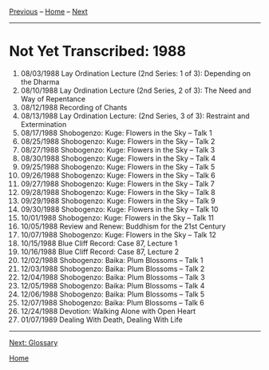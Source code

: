 <a name="0"></a>
[Previous](unfinished-1987-2#0) – 
[Home](index#1988) – 
[Next](glossary#0)

---
# Not Yet Transcribed: 1988

1. 08/03/1988	Lay Ordination Lecture (2nd Series: 1 of 3): Depending on the Dharma	
1. 08/10/1988	Lay Ordination Lecture (2nd Series, 2 of 3): The Need and Way of Repentance	
1. 08/12/1988	Recording of Chants	
1. 08/13/1988	Lay Ordination Lecture: (2nd Series, 3 of 3): Restraint and Extermination	
1. 08/17/1988	Shobogenzo: Kuge: Flowers in the Sky – Talk 1
1. 08/25/1988	Shobogenzo: Kuge: Flowers in the Sky – Talk 2	
1. 08/27/1988	Shobogenzo: Kuge: Flowers in the Sky – Talk 3	
1. 08/30/1988	Shobogenzo: Kuge: Flowers in the Sky – Talk 4	
1. 09/25/1988	Shobogenzo: Kuge: Flowers in the Sky – Talk 5	
1. 09/26/1988	Shobogenzo: Kuge: Flowers in the Sky – Talk 6	
1. 09/27/1988	Shobogenzo: Kuge: Flowers in the Sky – Talk 7	
1. 09/28/1988	Shobogenzo: Kuge: Flowers in the Sky – Talk 8	
1. 09/29/1988	Shobogenzo: Kuge: Flowers in the Sky – Talk 9	
1. 09/30/1988	Shobogenzo: Kuge: Flowers in the Sky – Talk 10	
1. 10/01/1988	Shobogenzo: Kuge: Flowers in the Sky – Talk 11
1. 10/05/1988	Review and Renew: Buddhism for the 21st Century	
1. 10/07/1988	Shobogenzo: Kuge: Flowers in the Sky – Talk 12	
1. 10/15/1988	Blue Cliff Record: Case 87, Lecture 1	
1. 10/16/1988	Blue Cliff Record: Case 87, Lecture 2
1. 12/02/1988	Shobogenzo: Baika: Plum Blossoms – Talk 1	
1. 12/03/1988	Shobogenzo: Baika: Plum Blossoms – Talk 2	
1. 12/04/1988	Shobogenzo: Baika: Plum Blossoms – Talk 3	
1. 12/05/1988	Shobogenzo: Baika: Plum Blossoms – Talk 4	
1. 12/06/1988	Shobogenzo: Baika: Plum Blossoms – Talk 5	
1. 12/07/1988	Shobogenzo: Baika: Plum Blossoms – Talk 6
1. 12/24/1988	Devotion: Walking Alone with Open Heart	
1. 01/07/1989	Dealing With Death, Dealing With Life

---
[Next: Glossary](glossary#0)

[Home](index#1988)
